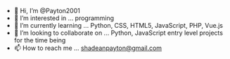 - 👋 Hi, I’m @Payton2001
- 👀 I’m interested in ... programming
- 🌱 I’m currently learning ... Python, CSS, HTML5, JavaScript, PHP, Vue.js
- 💞️ I’m looking to collaborate on ... Python, JavaScript entry level projects for the time being
- 📫 How to reach me ... shadeanpayton@gmail.com

<!---
Payton2001/Payton2001 is a ✨ special ✨ repository because its `README.md` (this file) appears on your GitHub profile.
You can click the Preview link to take a look at your changes.
--->
